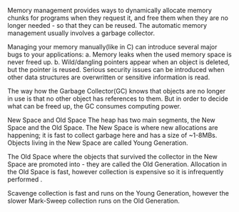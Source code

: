 Memory management provides ways to dynamically allocate memory chunks for programs when they request it, and free them when they are no longer needed - so that they can be reused. The automatic memory management usually involves a garbage collector.

Managing your memory manually(like in C) can introduce several major bugs to your applications:
a. Memory leaks when the used memory space is never freed up.
b. Wild/dangling pointers appear when an object is deleted, but the pointer is reused. Serious security issues can be introduced when other data structures are overwritten or sensitive information is read.

The way how the Garbage Collector(GC) knows that objects are no longer in use is that no other object has references to them. But in order to decide what can be freed up, the GC consumes computing power.

New Space and Old Space
The heap has two main segments, the New Space and the Old Space. The New Space is where new allocations are happening; it is fast to collect garbage here and has a size of ~1-8MBs. Objects living in the New Space are called Young Generation.

The Old Space where the objects that survived the collector in the New Space are promoted into - they are called the Old Generation. Allocation in the Old Space is fast, however collection is expensive so it is infrequently performed .

Scavenge collection is fast and runs on the Young Generation, however the slower Mark-Sweep collection runs on the Old Generation.